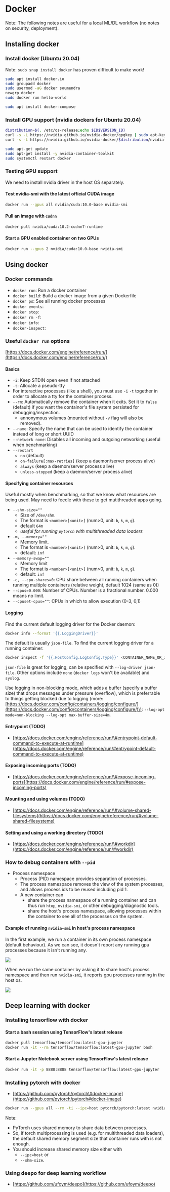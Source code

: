 # Docker

Note: The following notes are useful for a local ML/DL workflow \(no notes on security, deployment\).

## Installing docker

### Install docker \(Ubuntu 20.04\)

Note: `sudo snap install docker` has proven difficult to make work!

```bash
sudo apt install docker.io
sudo groupadd docker
sudo usermod -aG docker soumendra
newgrp docker
sudo docker run hello-world
```

```bash
sudo apt install docker-compose
```

### Install GPU support \(nvidia dockers for Ubuntu 20.04\)

```bash
distribution=$(. /etc/os-release;echo $ID$VERSION_ID)
curl -s -L https://nvidia.github.io/nvidia-docker/gpgkey | sudo apt-key add -
curl -s -L https://nvidia.github.io/nvidia-docker/$distribution/nvidia-docker.list | sudo tee /etc/apt/sources.list.d/nvidia-docker.list
```

```bash
sudo apt-get update
sudo apt-get install -y nvidia-container-toolkit
sudo systemctl restart docker
```

### Testing GPU support

We need to install nvidia driver in the host OS separately.

#### Test nvidia-smi with the latest official CUDA image

```bash
docker run --gpus all nvidia/cuda:10.0-base nvidia-smi
```

#### Pull an image with `cudnn`

```bash
docker pull nvidia/cuda:10.2-cudnn7-runtime
```

#### Start a GPU enabled container on two GPUs

```bash
docker run --gpus 2 nvidia/cuda:10.0-base nvidia-smi
```

## Using docker

### Docker commands

* `docker run`: Run a docker container
* `docker build`: Build a docker image from a given Dockerfile
* `docker ps`: See all running docker processes
* `docker events`: 
* `docker stop`: 
* `docker rm -f`: 
* `docker info`: 
* `docker-inspect`: 

### Useful `docker run` options

[https://docs.docker.com/engine/reference/run/](https://docs.docker.com/engine/reference/run/)

#### Basics

* `-i`: Keep STDIN open even if not attached
* `-t`: Allocate a pseudo-tty
* For interactive processes \(like a shell\), you must use `-i` `-t` together in order to allocate a tty for the container process.
* `--rm`: Automatically remove the container when it exits. Set it to `false` \(default\) if you want the containor's file system persisted for debugging/inspection.
  * annonymous volumes \(mounted without `-v` flag will also be removed\).
* `--name`: Specify the name that can be used to identify the container instead of long or short UUID
* `--network none`: Disables all incoming and outgoing networking \(useful when benchmarking\)
* `--restart`
  * `no` \(default\)
  * `on-failure[:max-retries]` \(keep a daemon/server process alive\)
  * `always` \(keep a daemon/server process alive\)
  * `unless-stopped` \(keep a daemon/server process alive\)

#### Specifying container resources

Useful mostly when benchmarking, so that we know what resources are being used. May need to feedle with these to get mutithreaded apps going.

* `--shm-size=""`
  * Size of `/dev/shm`.
  * The format is `<number>[<unit>]` \(num&gt;0, unit: `b`, `k`, `m`, `g`\).
  * default `64m`
  * _useful for running `pytorch` with multithreaded data loaders_
* `-m, --memory=""`
  * Memory limit.
  * The format is `<number>[<unit>]` \(num&gt;0, unit: `b`, `k`, `m`, `g`\).
  * default: `inf`
* `--memory-swap=""`
  * Memory limit
  * The format is `<number>[<unit>]` \(num&gt;0, unit: `b`, `k`, `m`, `g`\).
  * default: `inf`
* `-c, --cpu-shares=0`: CPU share between all running containers when running multiple containers \(relative weight, default 1024 \(same as 0\)\)
* `--cpus=0.000`: Number of CPUs. Number is a fractional number. 0.000 means no limit.
* `--cpuset-cpus=""`: CPUs in which to allow execution \(0-3, 0,1\)

#### Logging

Find the current default logging driver for the Docker daemon:

```bash
docker info --format '{{.LoggingDriver}}'
```

The default is usually `json-file`. To find the current logging driver for a running container:

```bash
docker inspect -f '{{.HostConfig.LogConfig.Type}}' <CONTAINER_NAME_OR_ID>
```

`json-file` is great for logging, can be specified with `--log-driver json-file`. Other options include `none` \(`docker logs` won't be available\) and `syslog`.

Use logging in non-blocking mode, which adds a buffer \(specify a buffer size\) that drops messages under pressure \(overflow\), which is preferrable to things getting blocked due to logging \(more: [https://docs.docker.com/config/containers/logging/configure/](https://docs.docker.com/config/containers/logging/configure/)\): `--log-opt mode=non-blocking --log-opt max-buffer-size=4m`.

#### Entrypoint \(TODO\)

* [https://docs.docker.com/engine/reference/run/\#entrypoint-default-command-to-execute-at-runtime](https://docs.docker.com/engine/reference/run/#entrypoint-default-command-to-execute-at-runtime)

#### Exposing incoming ports \(TODO\)

* [https://docs.docker.com/engine/reference/run/\#expose-incoming-ports](https://docs.docker.com/engine/reference/run/#expose-incoming-ports)

#### Mounting and using volumes \(TODO\)

* [https://docs.docker.com/engine/reference/run/\#volume-shared-filesystems](https://docs.docker.com/engine/reference/run/#volume-shared-filesystems)

#### Setting and using a working directory \(TODO\)

* [https://docs.docker.com/engine/reference/run/\#workdir](https://docs.docker.com/engine/reference/run/#workdir)

### How to debug containers with `--pid`

* Process namespace
  * Process \(PID\) namespace provides separation of processes.
  * The process namespace removes the view of the system processes, and allows process ids to be reused including pid 1.
  * A new container can
    * share the process namespace of a running container and can thus run `htop`, `nvidia-smi`, or other debugging/diagnostic tools.
    * share the host's process namespace, allowing processes within the container to see all of the processes on the system.

#### Example of running `nvidia-smi` in host's process namespace

In the first example, we run a container in its own process namespace \(default behaviour\). As we can see, it doesn't report any running gpu processes because it isn't running any.

![](../.gitbook/assets/no_pid.png)

When we run the same container by asking it to share host's process namespace and then run `nvidia-smi`, it reports gpu processes running in the host os.

![](../.gitbook/assets/host_pid.png)

## Deep learning with docker

### Installing tensorflow with docker

#### Start a bash session using TensorFlow's latest release

```bash
docker pull tensorflow/tensorflow:latest-gpu-jupyter
docker run -it --rm tensorflow/tensorflow:latest-gpu-jupyter bash
```

#### Start a Jupyter Notebook server using TensorFlow's latest release

```bash
docker run -it -p 8888:8888 tensorflow/tensorflow:latest-gpu-jupyter
```

### Installing pytorch with docker

* [https://github.com/pytorch/pytorch\#docker-image](https://github.com/pytorch/pytorch#docker-image)

```bash
docker run --gpus all --rm -ti --ipc=host pytorch/pytorch:latest nvidia-smi
```

Note:

* PyTorch uses shared memory to share data between processes.
* So, if torch multiprocessing is used \(e.g. for multithreaded data loaders\), the default shared memory segment size that container runs with is not enough.
* You should increase shared memory size either with
  * `--ipc=host` or
  * `--shm-size`.

### Using deepo for deep learning workflow

* [https://github.com/ufoym/deepo](https://github.com/ufoym/deepo)

